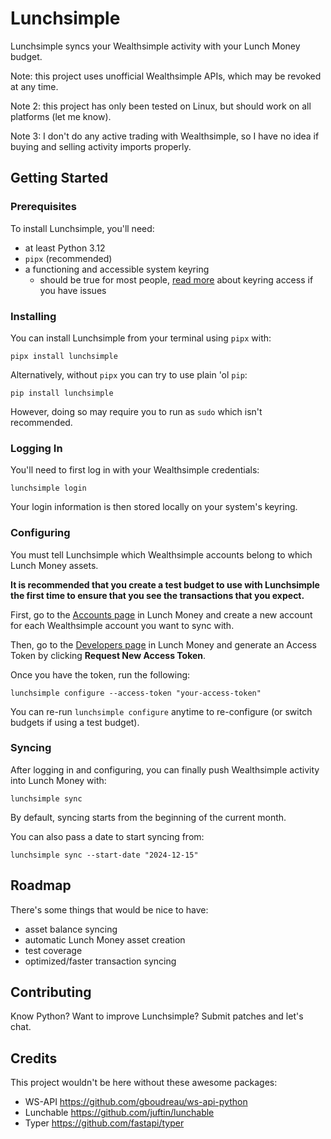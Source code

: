 # Lunchsimple
Lunchsimple syncs your Wealthsimple activity with your Lunch Money budget.

Note: this project uses unofficial Wealthsimple APIs, which may be revoked at any time.

Note 2: this project has only been tested on Linux, but should work on all platforms (let me know).

Note 3: I don't do any active trading with Wealthsimple, so I have no idea if buying and selling activity imports properly.

## Getting Started

### Prerequisites
To install Lunchsimple, you'll need:
- at least Python 3.12
- `pipx` (recommended)
- a functioning and accessible system keyring
  - should be true for most people, [read more](https://pypi.org/project/keyring/) about keyring access if you have issues

### Installing
You can install Lunchsimple from your terminal using `pipx` with:
```commandline
pipx install lunchsimple
```

Alternatively, without `pipx` you can try to use plain 'ol `pip`:
```commandline
pip install lunchsimple
```

However, doing so may require you to run as `sudo` which isn't recommended.

### Logging In
You'll need to first log in with your Wealthsimple credentials:
```commandline
lunchsimple login
```

Your login information is then stored locally on your system's keyring.

### Configuring
You must tell Lunchsimple which Wealthsimple accounts belong to which Lunch Money assets.

**It is recommended that you create a test budget to use with Lunchsimple the first time to ensure that you see the transactions that you expect.**

First, go to the [Accounts page](https://my.lunchmoney.app/accounts) in Lunch Money and create a new account for each Wealthsimple account you want to sync with.

Then, go to the [Developers page](https://my.lunchmoney.app/developers) in Lunch Money and generate an Access Token by clicking **Request New Access Token**.

Once you have the token, run the following:
```commandline
lunchsimple configure --access-token "your-access-token"
```

You can re-run `lunchsimple configure` anytime to re-configure (or switch budgets if using a test budget).

### Syncing
After logging in and configuring, you can finally push Wealthsimple activity into Lunch Money with:
```commandline
lunchsimple sync
```

By default, syncing starts from the beginning of the current month.

You can also pass a date to start syncing from:
```commandline
lunchsimple sync --start-date "2024-12-15"
```

## Roadmap
There's some things that would be nice to have:
- asset balance syncing
- automatic Lunch Money asset creation
- test coverage
- optimized/faster transaction syncing

## Contributing
Know Python? Want to improve Lunchsimple? Submit patches and let's chat.

## Credits
This project wouldn't be here without these awesome packages:
- WS-API https://github.com/gboudreau/ws-api-python
- Lunchable https://github.com/juftin/lunchable
- Typer https://github.com/fastapi/typer
